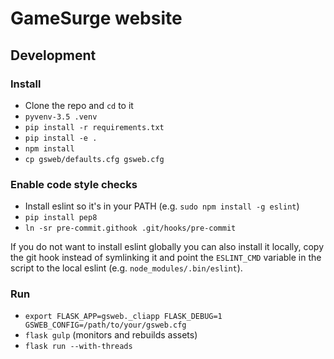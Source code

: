 # GameSurge website

## Development

### Install

- Clone the repo and `cd` to it
- `pyvenv-3.5 .venv`
- `pip install -r requirements.txt`
- `pip install -e .`
- `npm install`
- `cp gsweb/defaults.cfg gsweb.cfg`


### Enable code style checks

- Install eslint so it's in your PATH (e.g. `sudo npm install -g eslint`)
- `pip install pep8`
- `ln -sr pre-commit.githook .git/hooks/pre-commit`

If you do not want to install eslint globally you can also install it locally,
copy the git hook instead of symlinking it and point the `ESLINT_CMD` variable
in the script to the local eslint (e.g. `node_modules/.bin/eslint`).



### Run
- `export FLASK_APP=gsweb._cliapp FLASK_DEBUG=1 GSWEB_CONFIG=/path/to/your/gsweb.cfg`
- `flask gulp` (monitors and rebuilds assets)
- `flask run --with-threads`
